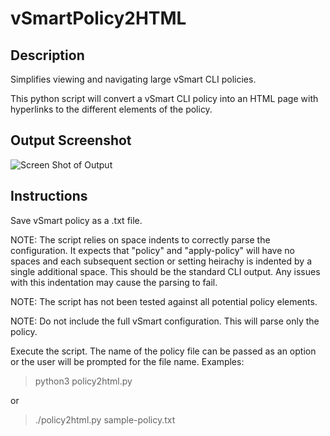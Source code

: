 # vSmartPolicy2HTML

## Description

Simplifies viewing and navigating large vSmart CLI policies.

This python script will convert a vSmart CLI policy into an HTML page with hyperlinks to the different elements of the policy.

## Output Screenshot

![Screen Shot of Output](https://user-images.githubusercontent.com/46031546/151491354-90871e7e-5599-41ca-843b-9a1972744c6f.png)

## Instructions

Save vSmart policy as a .txt file.

NOTE: The script relies on space indents to correctly parse the configuration.  It expects that "policy" and "apply-policy" will have no spaces and each subsequent section or setting heirachy is indented by a single additional space.  This should be the standard CLI output.  Any issues with this indentation may cause the  parsing to fail.

NOTE: The script has not been tested against all potential policy elements.

NOTE: Do not include the full vSmart configuration.  This will parse only the policy.

Execute the script.  The name of the policy file can be passed as an option or the user will be prompted for the file name.  Examples:

> python3 policy2html.py

or

> ./policy2html.py sample-policy.txt
